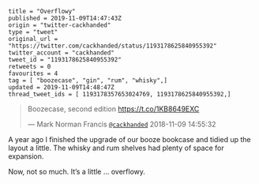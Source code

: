 ```
title = "Overflowy"
published = 2019-11-09T14:47:43Z
origin = "twitter-cackhanded"
type = "tweet"
original_url = "https://twitter.com/cackhanded/status/1193178625840955392"
twitter_account = "cackhanded"
tweet_id = "1193178625840955392"
retweets = 0
favourites = 4
tag = [ "boozecase", "gin", "rum", "whisky",]
updated = 2019-11-09T14:48:47Z
thread_tweet_ids = [ 1193178357653024769, 1193178625840955392,]
```

> Boozecase, second edition https://t.co/1KB8649EXC
> 
> — Mark Norman Francis [`@cackhanded`](https://twitter.com/cackhanded/status/1060908754152161282) 2018-11-09 14:55:32

A year ago I finished the upgrade of our booze bookcase and tidied up the layout a little. The whisky and rum shelves had plenty of space for expansion. 

Now, not so much. It’s a little … overflowy.

<p class='image'><img src='https://mnf.m17s.net/2019/11/09/EI8FnsgXkAEhFL-.jpg' alt=''></p>

